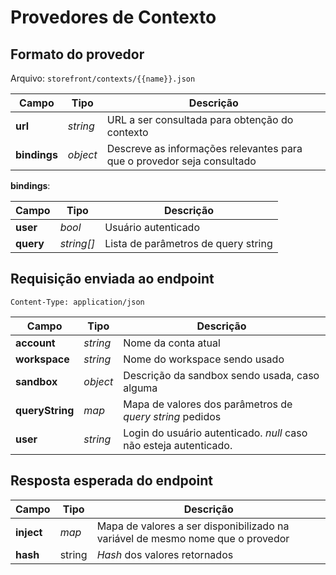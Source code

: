 # Provedores de Contexto

## Formato do provedor

Arquivo: `storefront/contexts/{{name}}.json`

| Campo | Tipo | Descrição |
| ----- | ---- | --------- |
| **url** | _string_ | URL a ser consultada para obtenção do contexto |
| **bindings** | _object_ | Descreve as informações relevantes para que o provedor seja consultado |

**bindings**:

| Campo | Tipo | Descrição |
| ----- | ---- | --------- |
| **user** | _bool_ | Usuário autenticado |
| **query** | _string[]_ | Lista de parâmetros de query string |


## Requisição enviada ao endpoint

```
Content-Type: application/json
```

| Campo | Tipo | Descrição |
| ----- | ---- | --------- |
| **account** | _string_ | Nome da conta atual |
| **workspace** | _string_ | Nome do workspace sendo usado |
| **sandbox** | _object_ | Descrição da sandbox sendo usada, caso alguma |
| **queryString** | _map_ | Mapa de valores dos parâmetros de _query string_ pedidos |
| **user** | _string_ | Login do usuário autenticado. _null_ caso não esteja autenticado. |


## Resposta esperada do endpoint

| Campo | Tipo | Descrição |
| ----- | ---- | --------- |
| **inject** | _map_ | Mapa de valores a ser disponibilizado na variável de mesmo nome que o provedor |
| **hash** | string | _Hash_ dos valores retornados |